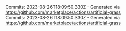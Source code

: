 Commits: 2023-08-26T18:09:50.330Z - Generated via https://github.com/marketplace/actions/artificial-grass
<br>
Commits: 2023-08-26T18:09:50.330Z - Generated via https://github.com/marketplace/actions/artificial-grass
<br>

